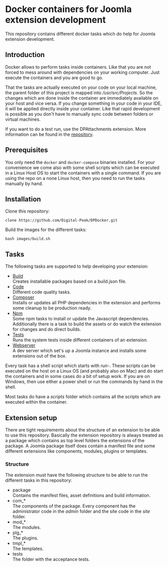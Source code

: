 # Docker containers for Joomla extension development
This repository contains different docker tasks which do help for Joomla extension development.

## Introduction
Docker allows to perform tasks inside containers. Like that you are not forced to mess around with dependencies on your working computer. Just execute the containers and you are good to go.

That the tasks are actually executed on your code on your local machine, the parent folder of this project is mapped into _/usr/src/Projects_. So the changes which are done inside the container are immediately available on your host and vice versa. If you change something in your code in your IDE, it will be applied directly inside your container. Like that rapid development is possible as you don't have to manually sync code between folders or virtual machines.

If you want to do a test run, use the DPAttachments extension. More information can be found in the [repository](https://github.com/Digital-Peak/DPAttachments).

## Prerequisites
You only need the `docker` and `docker-compose` binaries installed. For your convenience we come also with some shell scripts which can be executed in a Linux Host OS to start the containers with a single command. If you are using the repo on a none Linux host, then you need to run the tasks manually by hand.

## Installation
Clone this repository:

`clone https://github.com/Digital-Peak/DPDocker.git`

Build the images for the different tasks:

`bash images/build.sh`

## Tasks
The following tasks are supported to help developing your extension:

- [Build](build)  
Creates installable packages based on a build.json file.
- [Code](code)  
Different code quality tasks.
- [Composer](composer)  
Installs or updates all PHP dependencies in the extension and performs some cleanup to be production ready.
- [Npm](npm)  
Some npm tasks to install or update the Javascript dependencies. Additionally there is a task to build the assets or do watch the extension for changes and do direct builds.
- [Tests](tests)  
Runs the system tests inside different containers of an extension.
- [Webserver](webserver)  
A dev server which set's up a Joomla instance and installs some extensions out of the box.

Every task has a shell script which starts with _run-_. These scripts can be executed on the host on a Linux OS (and probably also on Mac) and do start the containers and in some cases do a bit of setup work. If you are on Windows, then use either a power shell or run the commands by hand in the shell.

Most tasks do have a _scripts_ folder which contains all the scripts which are executed within the container.

## Extension setup
There are tight requirements about the structure of an extension to be able to use this repository. Basically the extension repository is always treated as a package which contains as top level folders the extensions of the package. A Joomla package itself does contain a manifest file and some different extensions like components, modules, plugins or templates.

### Structure
The extension must have the following structure to be able to run the different tasks in this repository:

- package  
Contains the manifest files, asset definitions and build information.
- com_*  
The components of the package. Every component has the administrator code in the _admin_ folder and the site code in the _site_ folder.
- mod_*  
The modules.
- plg_*  
The plugins.
- tmpl_*  
The templates.
- tests  
The folder with the acceptance tests.
